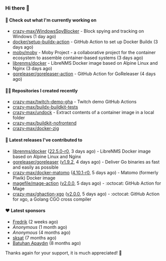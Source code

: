 ### Hi there 👋

#### 👷 Check out what I'm currently working on

- [crazy-max/WindowsSpyBlocker](https://github.com/crazy-max/WindowsSpyBlocker) - Block spying and tracking on Windows (1 day ago)
- [docker/setup-buildx-action](https://github.com/docker/setup-buildx-action) - GitHub Action to set up Docker Buildx (3 days ago)
- [moby/moby](https://github.com/moby/moby) - Moby Project - a collaborative project for the container ecosystem to assemble container-based systems (3 days ago)
- [librenms/docker](https://github.com/librenms/docker) - LibreNMS Docker image based on Alpine Linux and Nginx (3 days ago)
- [goreleaser/goreleaser-action](https://github.com/goreleaser/goreleaser-action) - GitHub Action for GoReleaser (4 days ago)

#### 👨‍💻 Repositories I created recently

- [crazy-max/twitch-demo-gha](https://github.com/crazy-max/twitch-demo-gha) - Twitch demo GitHub Actions
- [crazy-max/buildx-buildkit-tests](https://github.com/crazy-max/buildx-buildkit-tests)
- [crazy-max/undock](https://github.com/crazy-max/undock) - Extract contents of a container image in a local folder
- [crazy-max/buildkit-nofrontend](https://github.com/crazy-max/buildkit-nofrontend)
- [crazy-max/docker-zig](https://github.com/crazy-max/docker-zig)

#### 🚀 Latest releases I've contributed to

- [librenms/docker](https://github.com/librenms/docker) ([22.5.0-r0](https://github.com/librenms/docker/releases/tag/22.5.0-r0), 3 days ago) - LibreNMS Docker image based on Alpine Linux and Nginx
- [goreleaser/goreleaser](https://github.com/goreleaser/goreleaser) ([v1.9.2](https://github.com/goreleaser/goreleaser/releases/tag/v1.9.2), 4 days ago) - Deliver Go binaries as fast and easily as possible
- [crazy-max/docker-matomo](https://github.com/crazy-max/docker-matomo) ([4.10.1-r0](https://github.com/crazy-max/docker-matomo/releases/tag/4.10.1-r0), 5 days ago) - Matomo (formerly Piwik) Docker image
- [magefile/mage-action](https://github.com/magefile/mage-action) ([v2.0.0](https://github.com/magefile/mage-action/releases/tag/v2.0.0), 5 days ago) - :octocat: GitHub Action for Mage
- [crazy-max/ghaction-xgo](https://github.com/crazy-max/ghaction-xgo) ([v2.0.0](https://github.com/crazy-max/ghaction-xgo/releases/tag/v2.0.0), 5 days ago) - :octocat: GitHub Action for xgo, a Golang CGO cross compiler

#### ❤️ Latest sponsors
- [Fredrik](https://github.com/fredrikscode) (2 weeks ago)
- _Anonymous_ (1 month ago)
- _Anonymous_ (4 months ago)
- [sksat](https://github.com/sksat) (7 months ago)
- [Batuhan Apaydın](https://github.com/developer-guy) (8 months ago)

Thanks again for your support, it is much appreciated! 🙏
